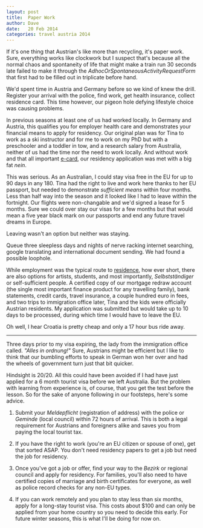 ```yaml
---
layout: post
title:  Paper Work
author: Dave
date:   20 Feb 2014
categories: travel austria 2014
---
```


If it's one thing that Austrian's like more than recycling, it's paper work.  Sure, everything works like clockwork but I suspect that's because all the normal chaos and spontaneity of life that might make a train run 30 seconds late failed to make it through the _AdhocOrSpontaneousActivityRequestForm_ that first had to be filled out in triplicate before hand.

We'd spent time in Austria and Germany before so we kind of knew the drill. Register your arrival with the police, find work, get health insurance, collect residence card.  This time however, our pigeon hole defying lifestyle choice was causing problems.  

In previous seasons at least one of us had worked locally.  In Germany and Austria, this qualifies you for employer health care and demonstrates your financial means to apply for residency.  Our original plan was for Tina to work as a ski instructor and for me to work on my PhD but with a preschooler and a toddler in tow, and a research salary from Australia, neither of us had the time nor the need to work locally.  And without work and that all important [e-card](https://www.wien.gv.at/english/health-socialservices/insurance/), our residency application was met with a big fat _nein_.

This was serious.  As an Australian, I could stay visa free in the EU for up to 90 days in any 180. Tina had the right to live and work here thanks to her EU passport, but needed to demonstrate _sufficient means_ within four months.  Less than half way into the season and it looked like I had to leave within the fortnight.  Our flights were non-changable and we'd signed a lease for 5 months.  Sure we could over stay our visas for a few months but that would mean a five year black mark on our passports and end any future travel dreams in Europe.  

Leaving wasn't an option but neither was staying.

Queue three sleepless days and nights of nerve racking internet searching, google translating and international document sending. We had found a possible loophole. 

While employment was the typical route to [residence](http://www.austria.org/residence), how ever short, there are also options for artists, students, and most importantly, _Selbstständiger_ or self-sufficient people.  A certified copy of our mortgage redraw account (the single most important finance product for any travelling family), bank statements, credit cards, travel insurance, a couple hundred euro in fees, and two trips to immigration office later, Tina and the kids were officially Austrian residents.  My application was submitted but would take up to 10 days to be processed, during which time I would have to leave the EU.  

Oh well, I hear Croatia is pretty cheap and only a 17 hour bus ride away.

---

Three days prior to my visa expiring, the lady from the immigration office called. _"Alles in ordnung!"_  Sure, Austrians might be efficient but I like to think that our bumbling efforts to speak in German won her over and had the wheels of government turn just that bit quicker.

Hindsight is 20/20.  All this could have been avoided if I had have just applied for a 6 month tourist visa before we left Australia.  But the problem with learning from experience is, of course, that you get the test before the lesson.  So for the sake of anyone following in our footsteps, here's some advice.

  1. Submit your _Meldepflicht_ (registration of address) with the police or _Geminde_ (local council) within 72 hours of arrival.  This is both a legal requirement for Austrians and foreigners alike and saves you from paying the local tourist tax.

  2. If you have the right to work (you're an EU citizen or spouse of one), get that sorted ASAP.  You don't need residency papers to get a job but need the job for residency.

  3. Once you've got a job or offer, find your way to the _Bezirk_ or regional council and apply for residency.  For families, you'll also need to have certified copies of marriage and birth certificates for everyone, as well as police record checks for any non-EU types.

  4.  If you can work remotely and you plan to stay less than six months, apply for a long-stay tourist visa.  This costs about $100 and can only be applied from your home country so you need to decide this early.  For future winter seasons, this is what I'll be doing for now on.